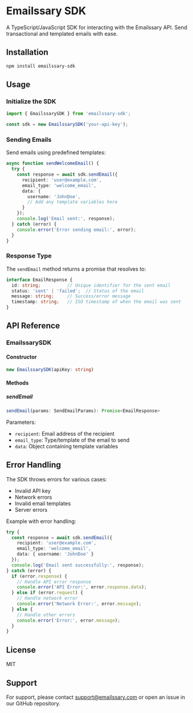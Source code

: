 # Emailssary SDK

A TypeScript/JavaScript SDK for interacting with the Emailssary API. Send transactional and templated emails with ease.

## Installation

```bash
npm install emailssary-sdk
```

## Usage

### Initialize the SDK

```typescript
import { EmailssarySDK } from 'emailssary-sdk';

const sdk = new EmailssarySDK('your-api-key');
```

### Sending Emails

Send emails using predefined templates:

```typescript
async function sendWelcomeEmail() {
  try {
    const response = await sdk.sendEmail({
      recipient: 'user@example.com',
      email_type: 'welcome_email',
      data: {
        username: 'JohnDoe',
        // Add any template variables here
      }
    });
    console.log('Email sent:', response);
  } catch (error) {
    console.error('Error sending email:', error);
  }
}
```

### Response Type

The `sendEmail` method returns a promise that resolves to:

```typescript
interface EmailResponse {
  id: string;          // Unique identifier for the sent email
  status: 'sent' | 'failed';  // Status of the email
  message: string;     // Success/error message
  timestamp: string;   // ISO timestamp of when the email was sent
}
```

## API Reference

### EmailssarySDK

#### Constructor

```typescript
new EmailssarySDK(apiKey: string)
```

#### Methods

##### sendEmail

```typescript
sendEmail(params: SendEmailParams): Promise<EmailResponse>
```

Parameters:
- `recipient`: Email address of the recipient
- `email_type`: Type/template of the email to send
- `data`: Object containing template variables

## Error Handling

The SDK throws errors for various cases:
- Invalid API key
- Network errors
- Invalid email templates
- Server errors

Example with error handling:

```typescript
try {
  const response = await sdk.sendEmail({
    recipient: 'user@example.com',
    email_type: 'welcome_email',
    data: { username: 'JohnDoe' }
  });
  console.log('Email sent successfully:', response);
} catch (error) {
  if (error.response) {
    // Handle API error response
    console.error('API Error:', error.response.data);
  } else if (error.request) {
    // Handle network error
    console.error('Network Error:', error.message);
  } else {
    // Handle other errors
    console.error('Error:', error.message);
  }
}
```

## License

MIT

## Support

For support, please contact support@emailssary.com or open an issue in our GitHub repository.
